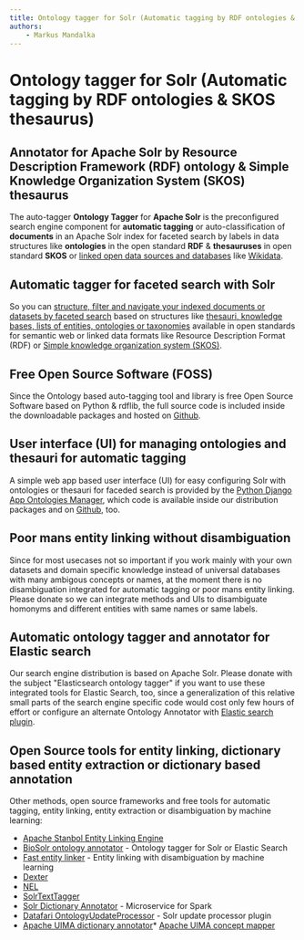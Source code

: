 ```yaml
---
title: Ontology tagger for Solr (Automatic tagging by RDF ontologies & SKOS thesaurus)
authors:
    - Markus Mandalka
---
```


# Ontology tagger for Solr (Automatic tagging by RDF ontologies & SKOS thesaurus)


## Annotator for Apache Solr by Resource Description Framework (RDF) ontology & Simple Knowledge Organization System (SKOS) thesaurus


The auto-tagger **Ontology Tagger** for **Apache Solr** is the preconfigured search engine component for **automatic tagging** or auto-classification of **documents** in an Apache Solr index for faceted search by labels in data structures like **ontologies** in the open standard **RDF** & **thesauruses** in open standard **SKOS** or [linked open data sources and databases](../doc/datamanagement/opendata) like [Wikidata](../doc/datamanagement/opendata#wikidata).

## Automatic tagger for faceted search with Solr


So you can [structure, filter and navigate your indexed documents or datasets by faceted search](../doc/search#faceted_search) based on structures like [thesauri, knowledge bases, lists of entities, ontologies or taxonomies](../doc/datamanagement/thesaurus) available in open standards for semantic web or linked data formats like Resource Description Format (RDF) or [Simple knowledge organization system (SKOS)](../doc/datamanagement/thesaurus#skos).

## Free Open Source Software (FOSS)


Since the Ontology based auto-tagging tool and library is free Open Source Software based on Python & rdflib, the full source code is included inside the downloadable packages and hosted on [Github](https://github.com/opensemanticsearch/solr-ontology-tagger).

## User interface (UI) for managing ontologies and thesauri for automatic tagging


A simple web app based user interface (UI) for easy configuring Solr with ontologies or thesauri for faceded search is provided by the [Python Django App Ontologies Manager](../doc/datamanagement/ontologies), which code is available inside our distribution packages and on [Github](https://github.com/opensemanticsearch/open-semantic-search-apps), too.

## Poor mans entity linking without disambiguation


Since for most usecases not so important if you work mainly with your own datasets and domain specific knowledge instead of universal databases with many ambigous concepts or names, at the moment there is no disambiguation integrated for automatic tagging or poor mans entity linking. Please donate so we can integrate methods and UIs to disambiguate homonyms and different entities with same names or same labels.

## Automatic ontology tagger and annotator for Elastic search


Our search engine distribution is based on Apache Solr. Please donate with the subject "Elasticsearch ontology tagger" if you want to use these integrated tools for Elastic Search, too, since a generalization of this relative small parts of the search engine specific code would cost only few hours of effort or configure an alternate Ontology Annotator with [Elastic search plugin](https://github.com/flaxsearch/BioSolr/tree/master/ontology/ontology-annotator/elasticsearch-ontology-annotator).

## Open Source tools for entity linking, dictionary based entity extraction or dictionary based annotation


Other methods, open source frameworks and free tools for automatic tagging, entity linking, entity extraction or disambiguation by machine learning:

* [Apache Stanbol Entity Linking Engine](https://stanbol.apache.org/docs/trunk/components/enhancer/engines/entitylinking)
* [BioSolr ontology annotator](https://github.com/flaxsearch/BioSolr/tree/master/ontology/ontology-annotator) - Ontology tagger for Solr or Elastic Search
* [Fast entity linker](https://github.com/yahoo/FEL) - Entity linking with disambiguation by machine learning
* [Dexter](http://dexter.isti.cnr.it/)
* [NEL](https://github.com/wikilinks/nel)
* [SolrTextTagger](https://github.com/OpenSextant/SolrTextTagger)
* [Solr Dictionary Annotator](https://github.com/elsevierlabs-os/soda) - Microservice for Spark
* [Datafari OntologyUpdateProcessor](https://datafari.atlassian.net/wiki/display/DATAFARI/Link+an+ontology) - Solr update processor plugin
* [Apache UIMA dictionary annotator](https://uima.apache.org/d/uima-addons-current/DictionaryAnnotator/DictionaryAnnotatorUserGuide.html)* [Apache UIMA concept mapper](https://uima.apache.org/d/uima-addons-current/ConceptMapper/ConceptMapperAnnotatorUserGuide.html#dict)
